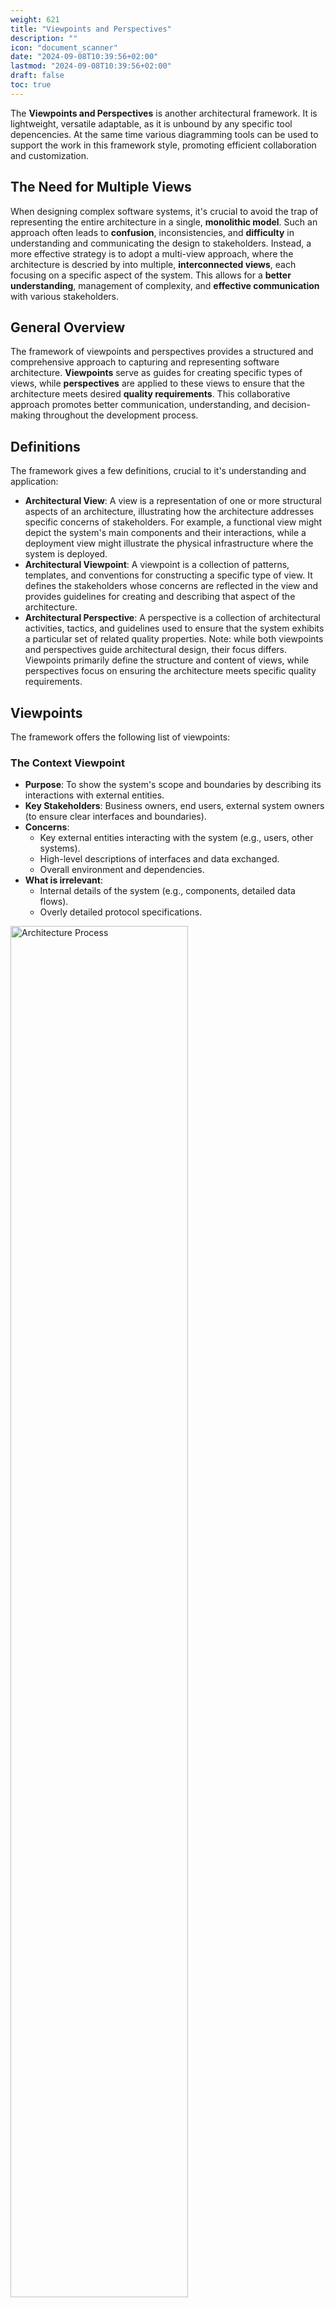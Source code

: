 ```yaml
---
weight: 621
title: "Viewpoints and Perspectives"
description: ""
icon: "document_scanner"
date: "2024-09-08T10:39:56+02:00"
lastmod: "2024-09-08T10:39:56+02:00"
draft: false
toc: true
---
```


The **Viewpoints and Perspectives** is another architectural framework. It is
lightweight, versatile adaptable, as it is unbound by any specific tool
depencencies. At the same time various diagramming tools can be used to support
the work in this framework style, promoting efficient collaboration and
customization.

## The Need for Multiple Views

When designing complex software systems, it's crucial to avoid the trap of
representing the entire architecture in a single, **monolithic model**. Such an
approach often leads to **confusion**, inconsistencies, and **difficulty** in
understanding and communicating the design to stakeholders. Instead, a more
effective strategy is to adopt a multi-view approach, where the architecture is
descried by into multiple, **interconnected views**, each focusing on a specific
aspect of the system. This allows for a **better understanding**, management of
complexity, and **effective communication** with various stakeholders.

## General Overview

The framework of viewpoints and perspectives provides a structured and
comprehensive approach to capturing and representing software architecture.
**Viewpoints** serve as guides for creating specific types of views, while
**perspectives** are applied to these views to ensure that the architecture meets
desired **quality requirements**. This collaborative approach promotes better
communication, understanding, and decision-making throughout the development
process.

## Definitions

The framework gives a few definitions, crucial to it's understanding and
application:
* **Architectural View**: A view is a representation of one or more structural
  aspects of an architecture, illustrating how the architecture addresses
  specific concerns of stakeholders. For example, a functional view might depict
  the system's main components and their interactions, while a deployment view
  might illustrate the physical infrastructure where the system is deployed.
* **Architectural Viewpoint**: A viewpoint is a collection of patterns,
  templates, and conventions for constructing a specific type of view. It
  defines the stakeholders whose concerns are reflected in the view and provides
  guidelines for creating and describing that aspect of the architecture.
* **Architectural Perspective**: A perspective is a collection of architectural
  activities, tactics, and guidelines used to ensure that the system exhibits a
  particular set of related quality properties.
Note: while both viewpoints and perspectives guide architectural design, their
focus differs. Viewpoints primarily define the structure and content of views,
while perspectives focus on ensuring the architecture meets specific quality
requirements.

## Viewpoints

The framework offers the following list of viewpoints:

### The Context Viewpoint

* **Purpose**: To show the system's scope and boundaries by describing its
  interactions with external entities.
* **Key Stakeholders**: Business owners, end users, external system owners (to
  ensure clear interfaces and boundaries).
* **Concerns**:
  - Key external entities interacting with the system (e.g., users, other
    systems).
  - High-level descriptions of interfaces and data exchanged.
  - Overall environment and dependencies.
* **What is irrelevant**:
  - Internal details of the system (e.g., components, detailed data flows).
  - Overly detailed protocol specifications.

<img
  align="center"
  src="../../../../../images/competencies/modeling/architecture_frameworks/viewpoints_and_perspectives/context_viewpoint_level_2.jpg"
  alt="Architecture Process"
  width="75%"
  height="75%"/>
<br>
Source: [O'Reilly Katas 2023 Fall solution by Profitero Data Alchemists](https://github.com/Profitero-Data-Alchemists/katas-2023/tree/master)


### The Functional Viewpoint

* **Purpose**: To describe the system's functional structure and how its
  functions work together to fulfill requirements.
* **Key Stakeholders**: Product owners, system designers, test engineers.
* **Concerns**:
  - Functional decomposition into modules or components.
  - Interactions between functional components.
  - Functional requirements and responsibilities.
* **What is irrelevant**:
  - Deployment details (e.g., servers hosting components).
  - User interface specifics (unless a critical part of the function).

<img
  align="center"
  src="../../../../../images/competencies/modeling/architecture_frameworks/viewpoints_and_perspectives/functional_viewpoint_user_profile.jpg"
  alt="Architecture Process"
  width="75%"
  height="75%"/>
<br>
Source: [O'Reilly Katas 2023 Fall solution by Profitero Data Alchemists](https://github.com/Profitero-Data-Alchemists/katas-2023/tree/master)

### The Information Viewpoint

* **Purpose**: To define the structure, semantics, and usage of the system’s
  information.
* **Key Stakeholders**: Data architects, developers, business analysts.
* **Concerns**:
  - Data models (conceptual, logical, or physical).
  - Relationships between data entities.
  - Data lifecycles and flow between components.
* **What is irrelevant**:
  - Behavioral or functional information.
  - Storage technology specifics (unless critical to the architecture).

<img
  align="center"
  src="../../../../../images/competencies/modeling/architecture_frameworks/viewpoints_and_perspectives/information_viewpoint_data_model.jpg"
  alt="Architecture Process"
  width="75%"
  height="75%"/>
<br>
Source: [O'Reilly Katas 2023 Fall solution by Profitero Data Alchemists](https://github.com/Profitero-Data-Alchemists/katas-2023/tree/master)

### The Concurrency Viewpoint

* **Purpose**: To describe how the system handles multiple tasks and processes
  simultaneously.
* **Key Stakeholders**: System architects, developers, performance engineers.
* **Concerns**:
  - Processes, threads, or tasks and their interactions.
  - Synchronization mechanisms (e.g., locks, queues).
  - High-level process flows and resource sharing.
* **What is irrelevant**:
  - Low-level implementation code.
  - Non-concurrent components or workflows.

<img
  align="center"
  src="../../../../../images/competencies/modeling/architecture_frameworks/viewpoints_and_perspectives/concurrency_viewpoint_messaging_actors.jpg"
  alt="Architecture Process"
  width="75%"
  height="75%"/>
<br>
Source: [O'Reilly Katas 2023 Fall solution by Profitero Data Alchemists](https://github.com/Profitero-Data-Alchemists/katas-2023/tree/master)

### The Development Viewpoint

* **Purpose**: To describe the software's modular structure and its organization
  for efficient development.
* **Key Stakeholders**: Developers, build engineers.
* **Concerns**:
  - Modules, packages, or components and their dependencies.
  - Layered architecture or build-time structure.
  - Source control and integration guidelines.
* **What is irrelevant**:
  - Runtime behavior or deployment information.
  - Detailed user interactions or workflows.

<img
  align="center"
  src="../../../../../images/competencies/modeling/architecture_frameworks/viewpoints_and_perspectives/development_viewpoint_level_1.jpg"
  alt="Architecture Process"
  width="75%"
  height="75%"/>
<br>
Source: [O'Reilly Katas 2023 Fall solution by Profitero Data Alchemists](https://github.com/Profitero-Data-Alchemists/katas-2023/tree/master)

### The Deployment Viewpoint

* **Purpose**: To show how the system is deployed across hardware and other
  platforms.
* **Key Stakeholders**: Infrastructure engineers, operations teams, performance
  engineers.
* **Concerns**:
  - Hardware or cloud resources and their configurations.
  - Deployment of software components to nodes or devices.
  - Communication pathways and their performance constraints.
* **What is irrelevant**:
  - Detailed internal behaviors of software components.
  - Design-time or source-level module structures.

<img
  align="center"
  src="../../../../../images/competencies/modeling/architecture_frameworks/viewpoints_and_perspectives/deployment_viewpoint_environment.jpg"
  alt="Architecture Process"
  width="75%"
  height="75%"/>
<br>
Source: [O'Reilly Katas 2023 Fall solution by Profitero Data Alchemists](https://github.com/Profitero-Data-Alchemists/katas-2023/tree/master)

### The Operational Viewpoint

* **Purpose**: To describe the system’s operational and maintenance processes.
* **Key Stakeholders**: Support teams, operations engineers, system
  administrators.
* **Concerns**:
  - Monitoring, logging, and alerting mechanisms.
  - Backup, recovery, and failover strategies.
  - Maintenance workflows and tools used.
What **is irrelevant**:
  - Functional or runtime details unrelated to operations.
  - Implementation-level details of monitoring or recovery mechanisms.

<img
  align="center"
  src="../../../../../images/competencies/modeling/architecture_frameworks/viewpoints_and_perspectives/operational_viewpoint_level_1.jpg"
  alt="Architecture Process"
  width="75%"
  height="75%"/>
<br>
Source: [O'Reilly Katas 2023 Fall solution by Profitero Data Alchemists](https://github.com/Profitero-Data-Alchemists/katas-2023/tree/master)

## Perspectives

This is a list of most frequently used perspectives. Other perspectives can be
found in the original book.

### Security Perspective

* **Purpose**: Ensure that the system is protected against unauthorized access,
  breaches, and other security threats.
* **Key Stakeholders**: Security architects, developers, system administrators,
  compliance officers.
* **Concerns**: Threat models, access controls, encryption protocols, security
  policies, and mitigation strategies.
* **What is irrelevant**: Non-security-related functional requirements or
  aesthetic UI details.

Example: [O'Reilly Katas 2023 Fall solution by Profitero Data Alchemists](https://github.com/Profitero-Data-Alchemists/katas-2023/tree/master/security_perspective)

### Performance and Scalability Perspective

* **Purpose**: Ensure the system meets performance targets and scales
  effectively under increased load.
* **Key Stakeholders**: Performance engineers, developers, infrastructure
  architects, product managers.
* **Concerns**: Response times, throughput, resource utilization, load
  distribution, and scaling mechanisms.
* **What is irrelevant**: Detailed functional workflows unrelated to performance
  or scalability.

### Availability and Persistence Perspective

* **Purpose**: Ensure the system is consistently accessible and reliably stores
  critical data.
* **Key Stakeholders**: System administrators, database architects,
  infrastructure engineers, business continuity planners.
* **Concerns**: Redundancy strategies, failover mechanisms, backup plans, and
  data replication.
* **What is irrelevant**: Transient debugging or testing configurations that do
  not contribute to reliability.

### Evolution Perspective

* **Purpose**: Ensure the system can adapt to changing requirements,
  technologies, and business needs.
* **Key Stakeholders**: Solution architects, developers, product managers,
  enterprise architects.
* **Concerns**: Dependency diagrams, modular designs, upgrade plans, and
  mechanisms for change management.
* **What is irrelevant**: Overly specific implementation details tied to current
  technologies that hinder adaptability.

### Regulation Perspective

* **Purpose**: Ensure the system complies with relevant legal, industry, and
  organizational standards.
* **Key Stakeholders**: Compliance officers, legal teams, auditors, product
  managers.
* **Concerns**: Regulatory requirements, audit trails, adherence to data privacy
  standards, and certification needs.
* **What is irrelevant**: Internal operational processes or technical details
  not tied to compliance requirements.

### Conclusion

The framework provides a comprehencive overview of the architecture from
different aspects using various predefined viewponts and perspectives. By
utilising them architects can promote better communication, understanding, and
decision-making throughout the development process.

## Recommended Reading

##### Books

* Rozanski, N., & Woods, E. (2011). *[Software systems architecture: Working with stakeholders using viewpoints and perspectives](https://www.viewpoints-and-perspectives.info/home/book/)* . Addison-Wesley.
  * **Chapter 3: Viewpoints and Views, Chapter 4: Architectural Perspectives**\
    Provides an overview of Architectural Viewpoints and Perspectives available
    in the Framework.
